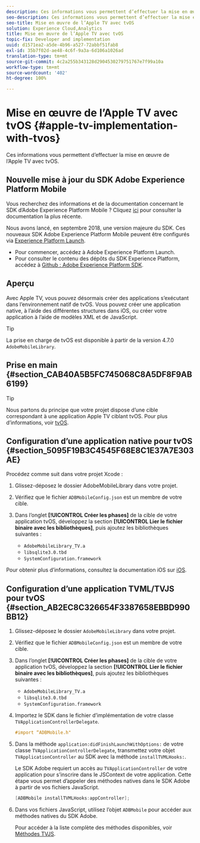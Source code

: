 ```yaml
---
description: Ces informations vous permettent d’effectuer la mise en œuvre de l’Apple TV avec tvOS.
seo-description: Ces informations vous permettent d’effectuer la mise en œuvre de l’Apple TV avec tvOS.
seo-title: Mise en œuvre de l’Apple TV avec tvOS
solution: Experience Cloud,Analytics
title: Mise en œuvre de l’Apple TV avec tvOS
topic-fix: Developer and implementation
uuid: d1571ea2-a5de-4b96-a527-72abbf51fab8
exl-id: 35b7f02d-ae48-4c6f-9a3a-6d106a1026ad
translation-type: tm+mt
source-git-commit: 4c2a255b343128d2904530279751767e7f99a10a
workflow-type: tm+mt
source-wordcount: '402'
ht-degree: 100%

---
```


# Mise en œuvre de l’Apple TV avec tvOS {#apple-tv-implementation-with-tvos}

Ces informations vous permettent d’effectuer la mise en œuvre de l’Apple TV avec tvOS.

## Nouvelle mise à jour du SDK Adobe Experience Platform Mobile

Vous recherchez des informations et de la documentation concernant le SDK d’Adobe Experience Platform Mobile ? Cliquez [ici](https://aep-sdks.gitbook.io/docs/) pour consulter la documentation la plus récente.

Nous avons lancé, en septembre 2018, une version majeure du SDK. Ces nouveaux SDK Adobe Experience Platform Mobile peuvent être configurés via [Experience Platform Launch](https://www.adobe.com/fr/experience-platform/launch.html).

* Pour commencer, accédez à Adobe Experience Platform Launch.
* Pour consulter le contenu des dépôts du SDK Experience Platform, accédez à [Github : Adobe Experience Platform SDK](https://github.com/Adobe-Marketing-Cloud/acp-sdks).

## Aperçu

Avec Apple TV, vous pouvez désormais créer des applications s’exécutant dans l’environnement natif de tvOS. Vous pouvez créer une application native, à l’aide des différentes structures dans iOS, ou créer votre application à l’aide de modèles XML et de JavaScript.

>[!TIP]
>
>La prise en charge de tvOS est disponible à partir de la version 4.7.0 `AdobeMobileLibrary`.

## Prise en main {#section_CAB40A5B5FC745068C8A5DF8F9AB6199}

>[!TIP]
>
>Nous partons du principe que votre projet dispose d’une cible correspondant à une application Apple TV ciblant tvOS. Pour plus d’informations, voir [tvOS](https://developer.apple.com/tvos/documentation/).

## Configuration d’une application native pour tvOS {#section_5095F19B3C4545F68E8C1E37A7E303AE}

Procédez comme suit dans votre projet Xcode :

1. Glissez-déposez le dossier AdobeMobileLibrary dans votre projet.
1. Vérifiez que le fichier `ADBMobileConfig.json` est un membre de votre cible.
1. Dans l’onglet **[!UICONTROL Créer les phases]** de la cible de votre application tvOS, développez la section **[!UICONTROL Lier le fichier binaire avec les bibliothèques]**, puis ajoutez les bibliothèques suivantes :

   * `AdobeMobileLibrary_TV.a`
   * `libsqlite3.0.tbd`
   * `SystemConfiguration.framework`

Pour obtenir plus d’informations, consultez la documentation iOS sur [iOS](https://developer.apple.com/ios/resources/).

## Configuration d’une application TVML/TVJS pour tvOS {#section_AB2EC8C326654F3387658EBBD990BB12}

1. Glissez-déposez le dossier `AdobeMobileLibrary` dans votre projet.
1. Vérifiez que le fichier `ADBMobileConfig.json` est un membre de votre cible.
1. Dans l’onglet **[!UICONTROL Créer les phases]** de la cible de votre application tvOS, développez la section **[!UICONTROL Lier le fichier binaire avec les bibliothèques]**, puis ajoutez les bibliothèques suivantes :

   * `AdobeMobileLibrary_TV.a`
   * `libsqlite3.0.tbd`
   * `SystemConfiguration.framework`

1. Importez le SDK dans le fichier d’implémentation de votre classe `TVApplicationControllerDelegate`.

   ```objective-c
   #import “ADBMobile.h"
   ```

1. Dans la méthode `application:didFinishLaunchWithOptions:` de votre classe `TVApplicationControllerDelegate`, transmettez votre objet `TVApplicationController` au SDK avec la méthode `installTVMLHooks:`.

   Le SDK Adobe requiert un accès au `TVApplicationController` de votre application pour s’inscrire dans le JSContext de votre application. Cette étape vous permet d’appeler des méthodes natives dans le SDK Adobe à partir de vos fichiers JavaScript.

   ```objective-c
   [ADBMobile installTVMLHooks:appController];
   ```

1. Dans vos fichiers JavaScript, utilisez l’objet `ADBMobile` pour accéder aux méthodes natives du SDK Adobe.

   Pour accéder à la liste complète des méthodes disponibles, voir [Méthodes TVJS](/help/ios/apple-tv-implementation-tvos/tvjs-methods.md).
